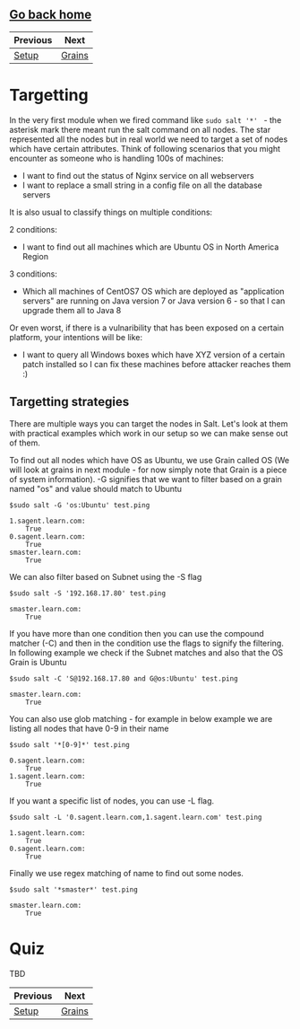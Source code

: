 ## [Go back home](https://github.com/vishal-biyani/saltstack-cluster)

|Previous          | Next              |
|------------------|-------------------|
|[Setup](../setup) |[Grains](../grains)|

# Targetting

In the very first module when we fired command like ```sudo salt '*' ``` - the asterisk mark there meant run the salt command on all nodes. The star represented all the nodes but in real world we need to target a set of nodes which have certain attributes. Think of following scenarios that you might encounter as someone who is handling 100s of machines:

* I want to find out the status of Nginx service on all webservers
* I want to replace a small string in a config file on all the database servers

It is also usual to classify things on multiple conditions:

2 conditions: 
* I want to find out all machines which are Ubuntu OS in North America Region

3 conditions:
* Which all machines of CentOS7 OS which are deployed as "application servers" are running on Java version 7 or Java version 6 - so that I can upgrade them all to Java 8


Or even worst, if there is a vulnaribility that has been exposed on a certain platform, your intentions will be like:

* I want to query all Windows boxes which have XYZ version of a certain patch installed so I can fix these machines before attacker reaches them :)


## Targetting strategies

There are multiple ways you can target the nodes in Salt. Let's look at them with practical examples which work in our setup so we can make sense out of them.

To find out all nodes which have OS as Ubuntu, we use Grain called OS (We will look at grains in next module - for now simply note that Grain is a piece of system information). -G signifies that we want to filter based on a grain named "os" and value should match to Ubuntu

```
$sudo salt -G 'os:Ubuntu' test.ping

1.sagent.learn.com:
    True
0.sagent.learn.com:
    True
smaster.learn.com:
    True

```


We can also filter based on Subnet using the -S flag
```
$sudo salt -S '192.168.17.80' test.ping

smaster.learn.com:
    True
```

If you have more than one condition then you can use the compound matcher (-C) and then in the condition use the flags to signify the filtering. In following example we check if the Subnet matches and also that the OS Grain is Ubuntu

```
$sudo salt -C 'S@192.168.17.80 and G@os:Ubuntu' test.ping

smaster.learn.com:
    True
```

You can also use glob matching - for example in below example we are listing all nodes that have 0-9 in their name
```
$sudo salt '*[0-9]*' test.ping

0.sagent.learn.com:
    True
1.sagent.learn.com:
    True
```

If you want a specific list of nodes, you can use -L flag.
```
$sudo salt -L '0.sagent.learn.com,1.sagent.learn.com' test.ping

1.sagent.learn.com:
    True
0.sagent.learn.com:
    True

```

Finally we use regex matching of name to find out some nodes. 
```
$sudo salt '*smaster*' test.ping

smaster.learn.com:
    True
```

# Quiz

TBD


|Previous          | Next              |
|------------------|-------------------|
|[Setup](../setup) |[Grains](../grains)|